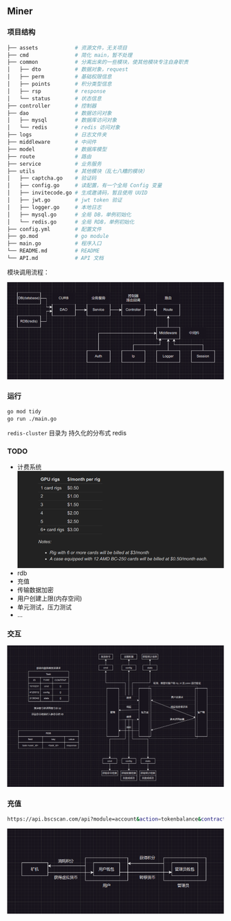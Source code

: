 ## Miner

### 项目结构

```sh
├── assets            # 资源文件，无关项目
├── cmd               # 简化 main，暂不处理
├── common            # 分离出来的一些模块，使其他模块专注自身职责
│   ├── dto           # 数据对象，request
│   ├── perm          # 基础权限信息
│   ├── points        # 积分类型信息
│   ├── rsp           # response
│   └── status        # 状态信息
├── controller        # 控制器
├── dao               # 数据访问对象
│   ├── mysql         # 数据库访问对象
│   └── redis         # redis 访问对象
├── logs              # 日志文件夹
├── middleware        # 中间件
├── model             # 数据库模型
├── route             # 路由
├── service           # 业务服务
├── utils             # 其他模块（乱七八糟的模块）
│   ├── captcha.go    # 验证码
│   ├── config.go     # 读配置，有一个全局 Config 变量
│   ├── invitecode.go # 生成邀请码，暂且使用 UUID
│   ├── jwt.go        # jwt token 验证
│   ├── logger.go     # 本地日志
│   ├── mysql.go      # 全局 DB，单例初始化
│   └── redis.go      # 全局 RDB，单例初始化
├── config.yml        # 配置文件
├── go.mod            # go module
├── main.go           # 程序入口
└── README.md         # README
└── API.md            # API 文档 
```

模块调用流程：

![](./assets/flow.png)

### 运行

```sh
go mod tidy
go run ./main.go
```

`redis-cluster` 目录为 持久化的分布式 redis

### TODO

- 计费系统
    ![](./assets/p1.png)
- rdb
- 充值
- 传输数据加密
- 用户创建上限(内存空间)
- 单元测试，压力测试
- ...


### 交互

![](./assets/interact.png)

### 充值

```sh
https://api.bscscan.com/api?module=account&action=tokenbalance&contractaddress=0x55d398326f99059fF775485246999027B3197955&address=0x87E05a80e58E8661079c85aaF18b1d74f6E43259&tag=latest&apikey=VZGUVSK854CUN7X1W157UT4EFN5SE4HIXS
```

![](./assets/recharge.png)
